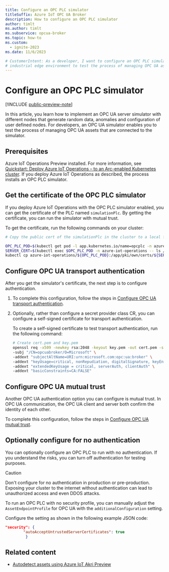 ```yaml
---
title: Configure an OPC PLC simulator
titleSuffix: Azure IoT OPC UA Broker
description: How to configure an OPC PLC simulator
author: timlt
ms.author: timlt
ms.subservice: opcua-broker
ms.topic: how-to
ms.custom:
  - ignite-2023
ms.date: 11/6/2023

# CustomerIntent: As a developer, I want to configure an OPC PLC simulator in my
# industrial edge environment to test the process of managing OPC UA assets connected to the simulator.
---
```


# Configure an OPC PLC simulator

[!INCLUDE [public-preview-note](../includes/public-preview-note.md)]

In this article, you learn how to implement an OPC UA server simulator with different nodes that generate random data, anomalies and configuration of user defined nodes. For developers, an OPC UA simulator enables you to test the process of managing OPC UA assets that are connected to the simulator. 

## Prerequisites

Azure IoT Operations Preview installed. For more information, see [Quickstart: Deploy Azure IoT Operations – to an Arc-enabled Kubernetes cluster](../get-started/quickstart-deploy.md). If you deploy Azure IoT Operations as described, the process installs an OPC PLC simulator.

## Get the certificate of the OPC PLC simulator
If you deploy Azure IoT Operations with the OPC PLC simulator enabled, you can get the certificate of the PLC named `simulationPlc`.  By getting the certificate, you can run the simulator with mutual trust.  

To get the certificate, run the following commands on your cluster:

```bash
# Copy the public cert of the simulationPlc in the cluster to a local folder 

OPC_PLC_POD=$(kubectl get pod -l app.kubernetes.io/name=opcplc -n azure-iot-operations -o jsonpath="{.items[0].metadata.name}")  
SERVER_CERT=$(kubectl exec $OPC_PLC_POD -n azure-iot-operations -- ls /app/pki/own/certs) 
kubectl cp azure-iot-operations/${OPC_PLC_POD}:/app/pki/own/certs/${SERVER_CERT} my-server.der
```

## Configure OPC UA transport authentication
After you get the simulator's certificate, the next step is to configure authentication. 

1. To complete this configuration, follow the steps in [Configure OPC UA transport authentication](howto-configure-opcua-authentication-options.md#configure-opc-ua-transport-authentication).

1. Optionally, rather than configure a secret provider class CR, you can configure a self-signed certificate for transport authentication. 

    To create a self-signed certificate to test transport authentication, run the following command:
    
    ```bash
    # Create cert.pem and key.pem
    openssl req -x509 -newkey rsa:2048 -keyout key.pem -out cert.pem -sha256 -days 365 -nodes \
    -subj "/CN=opcuabroker/O=Microsoft" \
    -addext "subjectAltName=URI:urn:microsoft.com:opc:ua:broker" \
    -addext "keyUsage=critical, nonRepudiation, digitalSignature, keyEncipherment, dataEncipherment, keyCertSign" \
    -addext "extendedKeyUsage = critical, serverAuth, clientAuth" \
    -addext "basicConstraints=CA:FALSE"
    ```
    
## Configure OPC UA mutual trust
Another OPC UA authentication option you can configure is mutual trust. In OPC UA communication, the OPC UA client and server both confirm the identity of each other. 

To complete this configuration, follow the steps in [Configure OPC UA mutual trust](howto-configure-opcua-authentication-options.md#configure-opc-ua-mutual-trust).

## Optionally configure for no authentication

You can optionally configure an OPC PLC to run with no authentication. If you understand the risks, you can turn off authentication for testing purposes. 

> [!CAUTION]
> Don't configure for no authentication in production or pre-production. Exposing your cluster to the internet without authentication can lead to unauthorized access and even DDOS attacks.

To run an OPC PLC with no security profile, you can manually adjust the `AssetEndpointProfile` for OPC UA with the `additionalConfiguration` setting.  

Configure the setting as shown in the following example JSON code:

```json
"security": {
        "autoAcceptUntrustedServerCertificates": true
         }
```

## Related content

- [Autodetect assets using Azure IoT Akri Preview](howto-autodetect-opcua-assets-using-akri.md)
